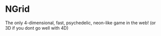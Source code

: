 # NGrid
The only 4-dimensional, fast, psychedelic, neon-like game in the web! (or 3D if you dont go well with 4D)

